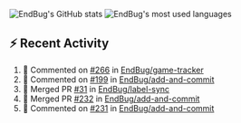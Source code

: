 ![EndBug's GitHub stats](https://github-readme-stats.vercel.app/api?username=endbug&show_icons=true&theme=dark)
![EndBug's most used languages](https://github-readme-stats.vercel.app/api/top-langs/?username=endbug&layout=compact&theme=dark)

## ⚡ Recent Activity

<!--START_SECTION:activity-->
1. 💬 Commented on [#266](https://github.com//EndBug/game-tracker/issues/266) in [EndBug/game-tracker](https://github.com//EndBug/game-tracker)
2. 💬 Commented on [#199](https://github.com//EndBug/add-and-commit/issues/199) in [EndBug/add-and-commit](https://github.com//EndBug/add-and-commit)
3. 🎉 Merged PR [#31](https://github.com//EndBug/label-sync/pull/31) in [EndBug/label-sync](https://github.com//EndBug/label-sync)
4. 🎉 Merged PR [#232](https://github.com//EndBug/add-and-commit/pull/232) in [EndBug/add-and-commit](https://github.com//EndBug/add-and-commit)
5. 💬 Commented on [#231](https://github.com//EndBug/add-and-commit/issues/231) in [EndBug/add-and-commit](https://github.com//EndBug/add-and-commit)
<!--END_SECTION:activity-->
